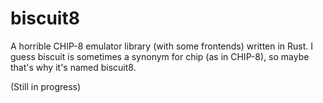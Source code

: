 # biscuit8

A horrible CHIP-8 emulator library (with some frontends) written in Rust. I guess biscuit is sometimes a synonym for chip (as in CHIP-8), so maybe that's why it's named biscuit8.

(Still in progress)
